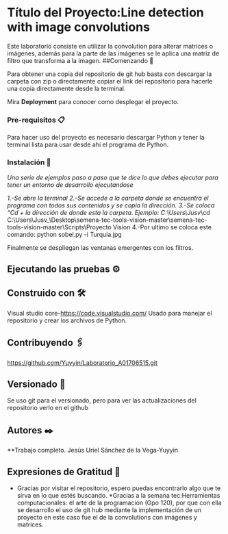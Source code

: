 # Título del Proyecto:Line detection with image convolutions
Este laboratorio consiste en utilizar la convolution para alterar matrices o imágenes, además para la parte de las imágenes se le aplica una matriz de filtro que transforma a la imagen.
##Comenzando 🚀

Para obtener una copia del repositorio de git hub basta con descargar la carpeta con zip o directamente copiar el link del repositorio para hacerle una copia directamente desde la terminal.

Mira **Deployment** para conocer como desplegar el proyecto.


### Pre-requisitos 📋

Para hacer uso del proyecto es necesario descargar Python y tener la terminal lista para usar desde ahí el programa de Python.


### Instalación 🔧

_Una serie de ejemplos paso a paso que te dice lo que debes ejecutar para tener un entorno de desarrollo ejecutandose_

_1.-Se abre la terminal
2.-Se accede a la carpeta donde se encuentra el programa con todos sus contenidos y se copia la dirección.
3.-Se coloca “Cd + la dirección de donde esta la carpeta.
Ejemplo:
C:\Users\Jusv_\cd C:\Users\Jusv_\Desktop\semena-tec-tools-vision-master\semena-tec-tools-vision-master\Scripts\Proyecto Vision
4.-Por ultimo se coloca este comando: python sobel.py -i Turquia.jpg

Finalmente se despliegan las ventanas emergentes con los filtros.
## Ejecutando las pruebas ⚙️

## Construido con 🛠️

Visual studio core-https://code.visualstudio.com/
Usado para manejar el repositorio y crear los archivos de Python.

## Contribuyendo 🖇️

https://github.com/Yuyyin/Laboratorio_A01706515.git

## Versionado 📌

Se uso git para el versionado, pero para ver las actualizaciones del repositorio verlo en el github

## Autores ✒️

**Trabajo completo.
  Jesús Uriel Sánchez de la Vega-Yuyyin

## Expresiones de Gratitud 🎁

* Gracias por visitar el repositorio, espero puedas encontrarlo algo que te sirva en lo que estés buscando.
*Gracias a la semana tec:Herramientas computacionales: el arte de la programación (Gpo 120), por que con ella se desarrollo el uso de git hub mediante la implementación de un proyecto en este caso fue el de la convolutions con imágenes y matrices.
